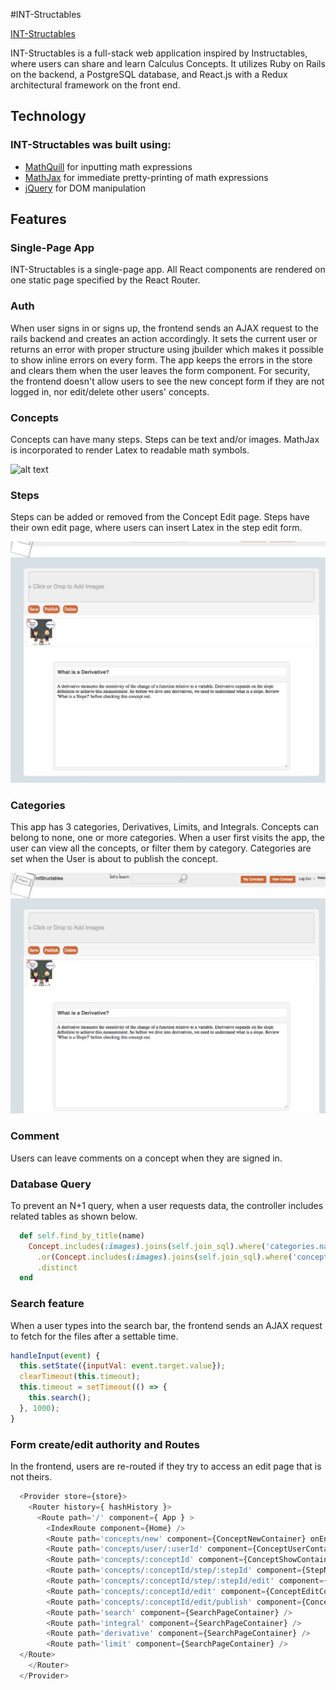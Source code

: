 #INT-Structables

[INT-Structables](https://int-structables.herokuapp.com/#/)

INT-Structables is a full-stack web application inspired by Instructables, where users can share and learn Calculus Concepts. It utilizes Ruby on Rails on the backend, a PostgreSQL database, and React.js with a Redux architectural framework on the front end.

## Technology

### INT-Structables was built using:
- [MathQuill](http://mathquill.com/) for inputting math expressions
- [MathJax](https://www.mathjax.org/) for immediate pretty-printing of math expressions
- [jQuery](https://jquery.com/) for DOM manipulation

## Features

### Single-Page App

  INT-Structables is a single-page app. All React components are rendered on one static page specified by the React Router.

### Auth
  When user signs in or signs up, the frontend sends an AJAX request to the rails backend and creates an action accordingly. It sets the current user or returns an error with proper structure using jbuilder which makes it possible to show inline errors on every form. The app keeps the errors in the store and clears them when the user leaves the form component. For security, the frontend doesn't allow users to see the new concept form if they are not logged in, nor edit/delete other users' concepts.

### Concepts
  Concepts can have many steps. Steps can be text and/or images. MathJax is incorporated to render Latex to readable math symbols.

  ![alt text](https://github.com/idannyou/int_structables/blob/master/app/assets/images/readme/concept_1.gif "Concept Screenshot")


### Steps
  Steps can be added or removed from the Concept Edit page. Steps have their own edit page, where users can insert Latex in the step edit form.

  ![alt text](https://github.com/idannyou/int_structables/blob/master/app/assets/images/readme/steps_1.gif "Step Screenshot")

### Categories
  This app has 3 categories, Derivatives, Limits, and Integrals. Concepts can belong to none, one or more categories. When a user first visits the app, the user can view all the concepts, or filter them by category. Categories are set when the User is about to publish the concept.

  ![alt text](https://github.com/idannyou/int_structables/blob/master/app/assets/images/readme/category.gif "Categories Screenshot")

### Comment
  Users can leave comments on a concept when they are signed in.

### Database Query
  To prevent an N+1 query, when a user requests data, the controller includes related tables as shown below.

  ```ruby
    def self.find_by_title(name)
      Concept.includes(:images).joins(self.join_sql).where('categories.name ILIKE ?', name)
        .or(Concept.includes(:images).joins(self.join_sql).where('concepts.title ILIKE ?', "%#{name}%"))
        .distinct
    end
  ```

### Search feature
  When a user types into the search bar, the frontend sends an AJAX request to fetch for the files after a settable time.

  ```javascript
  handleInput(event) {
    this.setState({inputVal: event.target.value});
    clearTimeout(this.timeout);
    this.timeout = setTimeout(() => {
      this.search();
    }, 1000);
  }
  ```

### Form create/edit authority and Routes
  In the frontend, users are re-routed if they try to access an edit page that is not theirs.

  ```javascript
    <Provider store={store}>
      <Router history={ hashHistory }>
        <Route path='/' component={ App } >
          <IndexRoute component={Home} />
          <Route path='concepts/new' component={ConceptNewContainer} onEnter={_ensureLoggedIn} />
          <Route path='concepts/user/:userId' component={ConceptUserContainer} onEnter={_ensureUser}/>
          <Route path='concepts/:conceptId' component={ConceptShowContainer}/>
          <Route path='concepts/:conceptId/step/:stepId' component={StepNewEditContainer}/>
          <Route path='concepts/:conceptId/step/:stepId/edit' component={StepEditContainer}/>
          <Route path='concepts/:conceptId/edit' component={ConceptEditContainer} onEnter={_ensureAuthor}/>
          <Route path='concepts/:conceptId/edit/publish' component={ConceptPublish} onEnter={_ensureAuthor}/>
          <Route path='search' component={SearchPageContainer} />
          <Route path='integral' component={SearchPageContainer} />
          <Route path='derivative' component={SearchPageContainer} />
          <Route path='limit' component={SearchPageContainer} />
    </Route>
      </Router>
    </Provider>
  ```
